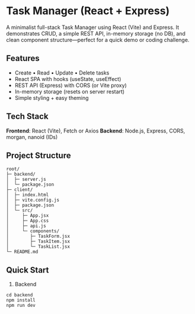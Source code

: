 # Task Manager (React + Express)

A minimalist full-stack Task Manager using React (Vite) and Express. It demonstrates CRUD, a simple REST API, in-memory storage (no DB), and clean component structure—perfect for a quick demo or coding challenge.

## Features
- Create • Read • Update • Delete tasks
- React SPA with hooks (useState, useEffect)
- REST API (Express) with CORS (or Vite proxy)
- In-memory storage (resets on server restart)
- Simple styling + easy theming

## Tech Stack
**Frontend**: React (Vite), Fetch or Axios
**Backend**: Node.js, Express, CORS, morgan, nanoid (IDs)

## Project Structure
```
root/
├─ backend/
│  ├─ server.js
│  └─ package.json
├─ client/
│  ├─ index.html
│  ├─ vite.config.js
│  ├─ package.json
│  └─ src/
│     ├─ App.jsx
│     ├─ App.css
│     ├─ api.js
│     └─ components/
│        ├─ TaskForm.jsx
│        ├─ TaskItem.jsx
│        └─ TaskList.jsx
└─ README.md
```

## Quick Start 
1. Backend 
```
cd backend
npm install
npm run dev 
```